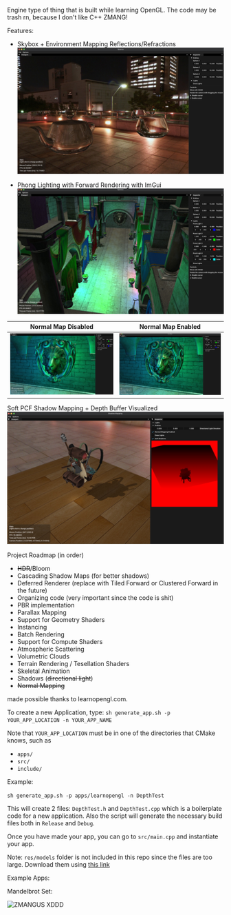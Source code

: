 Engine type of thing that is built while learning OpenGL.
The code may be trash rn, because I don't like C++ ZMANG!

Features:

* Skybox + Environment Mapping Reflections/Refractions
![wegojim](gallery/env_mapping.jpeg)

* Phong Lighting with Forward Rendering with ImGui
![sigmallionare](gallery/multiple_lights.jpeg)

Normal Map Disabled             |  Normal Map Enabled
:-------------------------:|:-------------------------:
![grind](gallery/no_normal_map.jpeg)  |  ![](gallery/yes_normal_map.jpeg)

Soft PCF Shadow Mapping + Depth Buffer Visualized
![zigmus](gallery/shadows.jpeg)

Project Roadmap (in order)
* ~~HDR~~/Bloom
* Cascading Shadow Maps (for better shadows)
* Deferred Renderer (replace with Tiled Forward or Clustered Forward in the future)
* Organizing code (very important since the code is shit)
* PBR implementation
* Parallax Mapping
* Support for Geometry Shaders
* Instancing
* Batch Rendering
* Support for Compute Shaders
* Atmospheric Scattering
* Volumetric Clouds
* Terrain Rendering / Tesellation Shaders
* Skeletal Animation
* Shadows (~~directional light~~)
* ~~Normal Mapping~~

made possible thanks to learnopengl.com.

To create a new Application, type:
`sh generate_app.sh -p YOUR_APP_LOCATION -n YOUR_APP_NAME`

Note that `YOUR_APP_LOCATION` must be in one of the directories that CMake knows, such as

- `apps/`
- `src/`
- `include/`

Example:

`sh generate_app.sh -p apps/learnopengl -n DepthTest` 

This will create 2 files: `DepthTest.h` and `DepthTest.cpp` which is a boilerplate code for a new application.
Also the script will generate the necessary build files both in `Release` and `Debug`.

Once you have made your app, you can go to `src/main.cpp` and instantiate your app.

Note: 
`res/models` folder is not included in this repo since the files are too large. Download them using [this link]()

Example Apps:

Mandelbrot Set:

![ZMANGUS XDDD](gallery/giphy.gif)